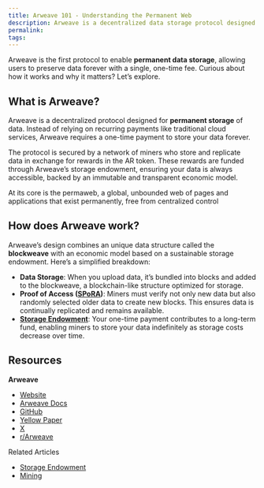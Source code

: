 ```yaml
---
title: Arweave 101 - Understanding the Permanent Web
description: Arweave is a decentralized data storage protocol designed for permanent onchain storage. Learn how it enables long-term data storage.
permalink: 
tags:
---
```


Arweave is the first protocol to enable **permanent data storage**, allowing users to preserve data forever with a single, one-time fee. Curious about how it works and why it matters? Let’s explore.

## What is Arweave?

Arweave is a decentralized protocol designed for **permanent storage** of data. Instead of relying on recurring payments like traditional cloud services, Arweave requires a one-time payment to store your data forever.

The protocol is secured by a network of miners who store and replicate data in exchange for rewards in the AR token. These rewards are funded through Arweave’s storage endowment, ensuring your data is always accessible, backed by an immutable and transparent economic model.

At its core is the permaweb, a global, unbounded web of pages and applications that exist permanently, free from centralized control

## How does Arweave work?

Arweave’s design combines an unique data structure called the **blockweave** with an economic model based on a sustainable storage endowment. Here’s a simplified breakdown:

- **Data Storage**: When you upload data, it’s bundled into blocks and added to the blockweave, a blockchain-like structure optimized for storage.
- **Proof of Access ([SPoRA](https://github.com/ArweaveTeam/arweave-standards/blob/master/ans/ANS-103.md))**: Miners must verify not only new data but also randomly selected older data to create new blocks. This ensures data is continually replicated and remains available.
- **[Storage Endowment](storage-endowment.md)**: Your one-time payment contributes to a long-term fund, enabling miners to store your data indefinitely as storage costs decrease over time.

## Resources

**Arweave**

- [Website](https://arweave.org/)
- [Arweave Docs](https://docs.arweave.org/developers)
- [GitHub](https://github.com/arweaveteam)
- [Yellow Paper](https://www.arweave.org/yellow-paper.pdf)
- [X](https://x.com/ArweaveEco)
- [r/Arweave](https://www.reddit.com/r/Arweave/)

Related Articles

- [Storage Endowment](storage-endowment.md)
- [Mining](arweave-mining.md)
